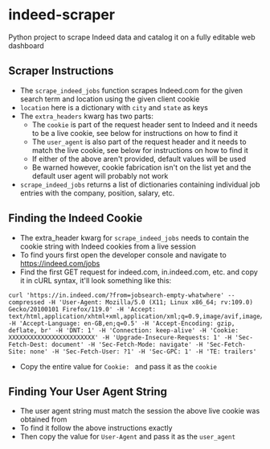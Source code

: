 # indeed-scraper
Python project to scrape Indeed data and catalog it on a fully editable web dashboard

## Scraper Instructions

* The `scrape_indeed_jobs` function scrapes Indeed.com for the given search term and location using the given client
cookie
* `location` here is a dictionary with `city` and `state` as keys
* The `extra_headers` kwarg has two parts:
  * The `cookie` is part of the request header sent to Indeed and it needs to be a live cookie, see below for
instructions on how to find it
  * The `user_agent` is also part of the request header and it needs to match the live cookie, see below for
instructions on how to find it
  * If either of the above aren't provided, default values will be used
  * Be warned however, cookie fabrication isn't on the list yet and the default user agent will probably not work
* `scrape_indeed_jobs` returns a list of dictionaries containing individual job entries with the company, position,
salary, etc.

## Finding the Indeed Cookie

* The extra_header kwarg for `scrape_indeed_jobs` needs to contain the cookie string with Indeed cookies from a live
session
* To find yours first open the developer console and navigate to https://indeed.com/jobs
* Find the first GET request for indeed.com, in.indeed.com, etc. and copy it in cURL syntax, it'll look something like
this:
```
curl 'https://in.indeed.com/?from=jobsearch-empty-whatwhere' --compressed -H 'User-Agent: Mozilla/5.0 (X11; Linux x86_64; rv:109.0) Gecko/20100101 Firefox/119.0' -H 'Accept: text/html,application/xhtml+xml,application/xml;q=0.9,image/avif,image/webp,*/*;q=0.8' -H 'Accept-Language: en-GB,en;q=0.5' -H 'Accept-Encoding: gzip, deflate, br' -H 'DNT: 1' -H 'Connection: keep-alive' -H 'Cookie: XXXXXXXXXXXXXXXXXXXXXXXX' -H 'Upgrade-Insecure-Requests: 1' -H 'Sec-Fetch-Dest: document' -H 'Sec-Fetch-Mode: navigate' -H 'Sec-Fetch-Site: none' -H 'Sec-Fetch-User: ?1' -H 'Sec-GPC: 1' -H 'TE: trailers'
```
* Copy the entire value for `Cookie: ` and pass it as the `cookie`

## Finding Your User Agent String

* The user agent string must match the session the above live cookie was obtained from
* To find it follow the above instructions exactly
* Then copy the value for `User-Agent` and pass it as the `user_agent`